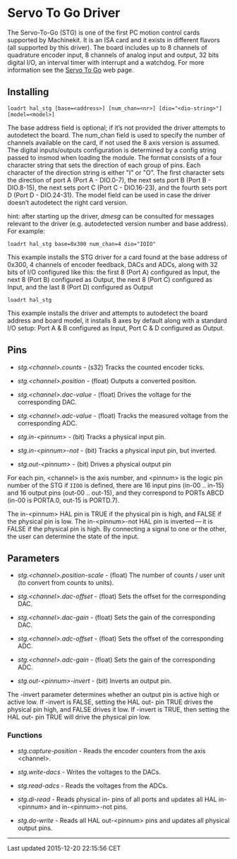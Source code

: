 Servo To Go Driver
==================

<span id="cha:servo-to-go-driver"></span>

The Servo-To-Go (STG) is one of the first PC motion control cards supported by Machinekit. It is an ISA card and it exists in different flavors (all supported by this driver). The board includes up to 8 channels of quadrature encoder input, 8 channels of analog input and output, 32 bits digital I/O, an interval timer with interrupt and a watchdog. For more information see the [Servo To Go](http://www.servotogo.com/) web page.

Installing
----------

    loadrt hal_stg [base=<address>] [num_chan=<nr>] [dio="<dio-string>"] [model=<model>]

The base address field is optional; if it’s not provided the driver attempts to autodetect the board. The num\_chan field is used to specify the number of channels available on the card, if not used the 8 axis version is assumed. The digital inputs/outputs configuration is determined by a config string passed to insmod when loading the module. The format consists of a four character string that sets the direction of each group of pins. Each character of the direction string is either "I" or "O". The first character sets the direction of port A (Port A - DIO.0-7), the next sets port B (Port B - DIO.8-15), the next sets port C (Port C - DIO.16-23), and the fourth sets port D (Port D - DIO.24-31). The model field can be used in case the driver doesn’t autodetect the right card version.

hint: after starting up the driver, *dmesg* can be consulted for messages relevant to the driver (e.g. autodetected version number and base address). For example:

    loadrt hal_stg base=0x300 num_chan=4 dio="IOIO"

This example installs the STG driver for a card found at the base address of 0x300, 4 channels of encoder feedback, DACs and ADCs, along with 32 bits of I/O configured like this: the first 8 (Port A) configured as Input, the next 8 (Port B) configured as Output, the next 8 (Port C) configured as Input, and the last 8 (Port D) configured as Output

    loadrt hal_stg

This example installs the driver and attempts to autodetect the board address and board model, it installs 8 axes by default along with a standard I/O setup: Port A & B configured as Input, Port C & D configured as Output.

Pins
----

-   *stg.&lt;channel&gt;.counts* - (s32) Tracks the counted encoder ticks.

-   *stg.&lt;channel&gt;.position* - (float) Outputs a converted position.

-   *stg.&lt;channel&gt;.dac-value* - (float) Drives the voltage for the corresponding DAC.

-   *stg.&lt;channel&gt;.adc-value* - (float) Tracks the measured voltage from the corresponding ADC.

-   *stg.in-&lt;pinnum&gt;* - (bit) Tracks a physical input pin.

-   *stg.in-&lt;pinnum&gt;-not* - (bit) Tracks a physical input pin, but inverted.

-   *stg.out-&lt;pinnum&gt;* - (bit) Drives a physical output pin

For each pin, &lt;channel&gt; is the axis number, and &lt;pinnum&gt; is the logic pin number of the STG if `IIOO` is defined, there are 16 input pins (in-00 .. in-15) and 16 output pins (out-00 .. out-15), and they correspond to PORTs ABCD (in-00 is PORTA.0, out-15 is PORTD.7).

The in-&lt;pinnum&gt; HAL pin is TRUE if the physical pin is high, and FALSE if the physical pin is low. The in-&lt;pinnum&gt;-not HAL pin is inverted — it is FALSE if the physical pin is high. By connecting a signal to one or the other, the user can determine the state of the input.

Parameters
----------

-   *stg.&lt;channel&gt;.position-scale* - (float) The number of counts / user unit (to convert from counts to units).

-   *stg.&lt;channel&gt;.dac-offset* - (float) Sets the offset for the corresponding DAC.

-   *stg.&lt;channel&gt;.dac-gain* - (float) Sets the gain of the corresponding DAC.

-   *stg.&lt;channel&gt;.adc-offset* - (float) Sets the offset of the corresponding ADC.

-   *stg.&lt;channel&gt;.adc-gain* - (float) Sets the gain of the corresponding ADC.

-   *stg.out-&lt;pinnum&gt;-invert* - (bit) Inverts an output pin.

The -invert parameter determines whether an output pin is active high or active low. If -invert is FALSE, setting the HAL out- pin TRUE drives the physical pin high, and FALSE drives it low. If -invert is TRUE, then setting the HAL out- pin TRUE will drive the physical pin low.

### Functions

-   *stg.capture-position* - Reads the encoder counters from the axis &lt;channel&gt;.

-   *stg.write-dacs* - Writes the voltages to the DACs.

-   *stg.read-adcs* - Reads the voltages from the ADCs.

-   *stg.di-read* - Reads physical in- pins of all ports and updates all HAL in-&lt;pinnum&gt; and in-&lt;pinnum&gt;-not pins.

-   *stg.do-write* - Reads all HAL out-&lt;pinnum&gt; pins and updates all physical output pins.

------------------------------------------------------------------------

Last updated 2015-12-20 22:15:56 CET


